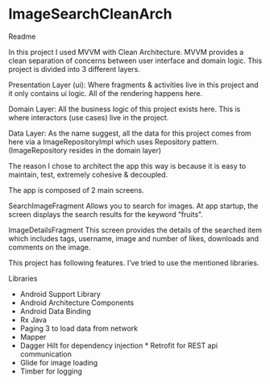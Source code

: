 # ImageSearchCleanArch
Readme

In this project I used MVVM with Clean Architecture. MVVM  provides a clean separation of concerns between user interface and domain logic. This project is divided into 3 different layers.

Presentation Layer (ui): Where fragments & activities live in this project and it only contains ui logic. All of the rendering happens here.

Domain Layer: All the business logic of this project exists here. This is where interactors (use cases) live in the project.

Data Layer: As the name suggest, all the data for this project comes from here via a ImageRepositoryImpl which uses Repository pattern. (ImageRepository resides in the domain layer)

The reason I chose to architect the app this way is because it is easy to maintain, test, extremely cohesive & decoupled.


The app is composed of 2 main screens.

SearchImageFragment
Allows you to search for images. At app startup, the screen displays the search results for the keyword “fruits”.

ImageDetailsFragment
This screen provides the details of the searched item which includes tags, username, image and number of likes, downloads and comments on the image.

This project has following features. I’ve tried to use the mentioned libraries.

Libraries 
* Android Support Library 
* Android Architecture Components 
* Android Data Binding 
* Rx Java 
* Paging 3 to load data from network
* Mapper 
* Dagger Hilt for dependency injection * Retrofit for REST api communication 
* Glide for image loading 
* Timber for logging

